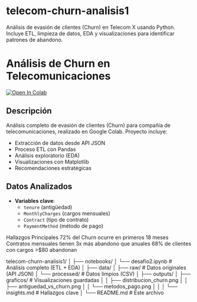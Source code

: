 # telecom-churn-analisis1
Análisis de evasión de clientes (Churn) en Telecom X usando Python. Incluye ETL, limpieza de datos, EDA y visualizaciones para identificar patrones de abandono.

# Análisis de Churn en Telecomunicaciones

[![Open In Colab](https://colab.research.google.com/assets/colab-badge.svg)](https://colab.research.google.com/github/tallonson69/telecom-churn-analisis1/blob/main/desafio2.ipynb)

## Descripción
Análisis completo de evasión de clientes (Churn) para compañía de telecomunicaciones, realizado en Google Colab. Proyecto incluye:

- Extracción de datos desde API JSON
- Proceso ETL con Pandas
- Análisis exploratorio (EDA)
- Visualizaciones con Matplotlib
- Recomendaciones estratégicas

## Datos Analizados
- **Variables clave**: 
  - `tenure` (antigüedad)
  - `MonthlyCharges` (cargos mensuales)
  - `Contract` (tipo de contrato)
  - `PaymentMethod` (método de pago)

Hallazgos Principales
    72% del Churn ocurre en primeros 18 meses
    Contratos mensuales tienen 3x más abandono que anuales
    68% de clientes con cargos >$80 abandonan
    
telecom-churn-analisis1/
│
├── notebooks/
│   └── desafio2.ipynb          # Análisis completo (ETL + EDA)
│
├── data/
│   ├── raw/                    # Datos originales (API JSON)
│   └── processed/              # Datos limpios (CSV)
│
├── outputs/
│   ├── graficos/               # Visualizaciones guardadas
│   │   ├── distribucion_churn.png
│   │   ├── antiguedad_vs_churn.png
│   │   └── metodos_pago.png
│   │
│   └── insights.md             # Hallazgos clave
│
└── README.md                   # Este archivo


